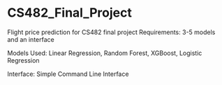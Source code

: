 # CS482_Final_Project
Flight price prediction for CS482 final project
Requirements: 3-5 models and an interface

Models Used:
  Linear Regression,
  Random Forest,
  XGBoost,
  Logistic Regression

Interface:
  Simple Command Line Interface

